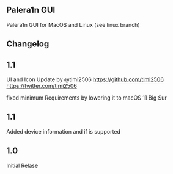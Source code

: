 ## Palera1n GUI
Palera1n GUI for MacOS and Linux (see linux branch)
## Changelog
## 1.1
UI and Icon Update by @timi2506 https://github.com/timi2506 https://twitter.com/timi2506

fixed minimum Requirements by lowering it to macOS 11 Big Sur
## 1.1
Added device information and if is supported
## 1.0
Initial Relase
